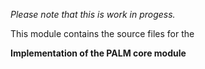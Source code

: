 *Please note that this is work in progess.*

This module contains the source files for the

**Implementation of the PALM core module**
